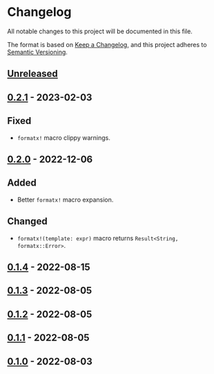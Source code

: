 # Changelog

All notable changes to this project will be documented in this file.

The format is based on [Keep a Changelog](https://keepachangelog.com/en/1.0.0),
and this project adheres to [Semantic Versioning](https://semver.org/spec/v2.0.0.html).

## [Unreleased]

## [0.2.1] - 2023-02-03

## Fixed

- `formatx!` macro clippy warnings.

## [0.2.0] - 2022-12-06

## Added

- Better `formatx!` macro expansion.

## Changed

- `formatx!(template: expr)` macro returns `Result<String, formatx::Error>`.

## [0.1.4] - 2022-08-15

## [0.1.3] - 2022-08-05

## [0.1.2] - 2022-08-05

## [0.1.1] - 2022-08-05

## [0.1.0] - 2022-08-03

[Unreleased]: https://github.com/clitic/formatx/compare/v0.2.1...HEAD
[0.2.1]: https://github.com/clitic/formatx/compare/v0.2.0...v0.2.1
[0.2.0]: https://github.com/clitic/formatx/compare/c672c19...v0.2.0
[0.1.4]: https://github.com/clitic/formatx/compare/b2ee21f...c672c19
[0.1.3]: https://github.com/clitic/formatx/compare/39eb3ee...b2ee21f
[0.1.2]: https://github.com/clitic/formatx/compare/0f282e2...39eb3ee
[0.1.1]: https://github.com/clitic/formatx/compare/454cd82...0f282e2
[0.1.0]: https://github.com/clitic/formatx/compare/0a4cc2d...454cd82
